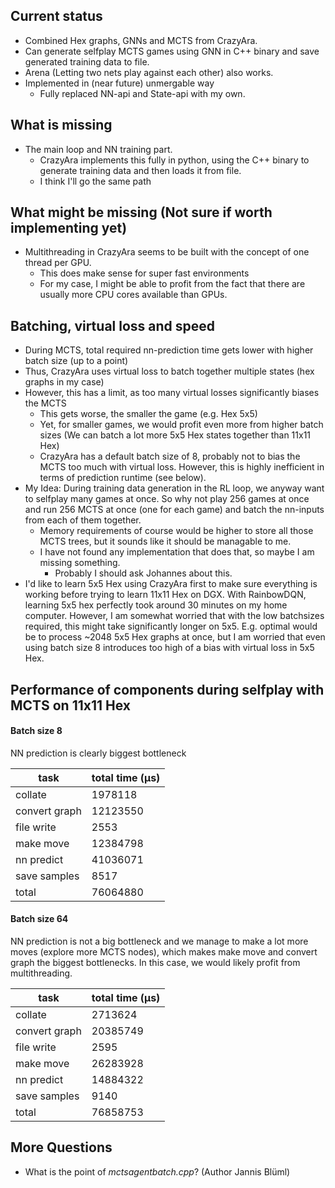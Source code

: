 ## Current status
+ Combined Hex graphs, GNNs and MCTS from CrazyAra.
+ Can generate selfplay MCTS games using GNN in C++ binary and save generated training data to file.
+ Arena (Letting two nets play against each other) also works.
+ Implemented in (near future) unmergable way
	- Fully replaced NN-api and State-api with my own.

## What is missing
+ The main loop and NN training part.
	- CrazyAra implements this fully in python, using the C++ binary to generate training data and then loads it from file.
	- I think I'll go the same path

## What might be missing (Not sure if worth implementing yet)
+ Multithreading in CrazyAra seems to be built with the concept of one thread per GPU.
	- This does make sense for super fast environments
	- For my case, I might be able to profit from the fact that there are usually more CPU cores available than GPUs.

## Batching, virtual loss and speed
+ During MCTS, total required nn-prediction time gets lower with higher batch size (up to a point)
+ Thus, CrazyAra uses virtual loss to batch together multiple states (hex graphs in my case)
+ However, this has a limit, as too many virtual losses significantly biases the MCTS
	- This gets worse, the smaller the game (e.g. Hex 5x5)
	- Yet, for smaller games, we would profit even more from higher batch sizes (We can batch a lot more 5x5 Hex states together than 11x11 Hex)
	- CrazyAra has a default batch size of 8, probably not to bias the MCTS too much with virtual loss. However, this is highly inefficient in terms of prediction runtime (see below).
+ My Idea: During training data generation in the RL loop, we anyway want to selfplay many games at once. So why not play 256 games at once and run 256 MCTS at once (one for each game) and batch the nn-inputs from each of them together. 
	- Memory requirements of course would be higher to store all those MCTS trees, but it sounds like it should be managable to me.
	- I have not found any implementation that does that, so maybe I am missing something.
		* Probably I should ask Johannes about this.
+ I'd like to learn 5x5 Hex using CrazyAra first to make sure everything is working before trying to learn 11x11 Hex on DGX. With RainbowDQN, learning 5x5 hex perfectly took around 30 minutes on my home computer. However, I am somewhat worried that with the low batchsizes required, this might take significantly longer on 5x5. E.g. optimal would be to process ~2048 5x5 Hex graphs at once, but I am worried that even using batch size 8 introduces too high of a bias with virtual loss in 5x5 Hex.

## Performance of components during selfplay with MCTS on 11x11 Hex
#### Batch size 8
NN prediction is clearly biggest bottleneck

|      task      |  total time (μs) |
| -------------- | ---------------- |
|         collate|           1978118|
|   convert graph|          12123550|
|      file write|              2553|
|       make move|          12384798|
|      nn predict|          41036071|
|    save samples|              8517|
|           total|          76064880|


#### Batch size 64
NN prediction is not a big bottleneck and we manage to make a lot more moves (explore more MCTS nodes), which makes make move and convert graph the biggest bottlenecks. In this case, we would likely profit from multithreading.

|      task      |  total time (μs) |
| -------------- | ---------------- |
|         collate|           2713624|
|   convert graph|          20385749|
|      file write|              2595|
|       make move|          26283928|
|      nn predict|          14884322|
|    save samples|              9140|
|           total|          76858753|


## More Questions
+ What is the point of *mctsagentbatch.cpp*? (Author Jannis Blüml)
